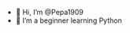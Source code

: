- 👋 Hi, I’m @Pepa1909
- 👀 I’m a beginner learning Python

<!---
Pepa1909/Pepa1909 is a ✨ special ✨ repository because its `README.md` (this file) appears on your GitHub profile.
You can click the Preview link to take a look at your changes.
--->

